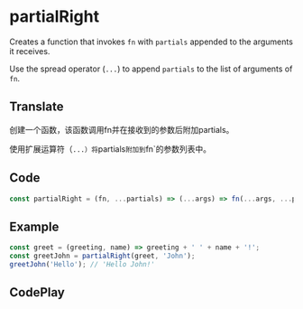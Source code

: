 # partialRight

Creates a function that invokes `fn` with `partials` appended to the arguments it receives.

Use the spread operator (`...`) to append `partials` to the list of arguments of `fn`.

## Translate

创建一个函数，该函数调用fn并在接收到的参数后附加partials。

使用扩展运算符（`...）将`partials`附加到`fn`的参数列表中。

## Code

```js
const partialRight = (fn, ...partials) => (...args) => fn(...args, ...partials);
```

## Example

```js
const greet = (greeting, name) => greeting + ' ' + name + '!';
const greetJohn = partialRight(greet, 'John');
greetJohn('Hello'); // 'Hello John!'
```

## CodePlay

<template>
  <code-play codeplay-id="" />
</template>
